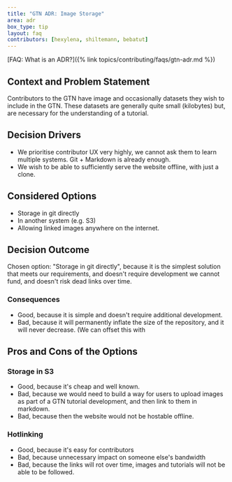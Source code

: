 ```yaml
---
title: "GTN ADR: Image Storage"
area: adr
box_type: tip
layout: faq
contributors: [hexylena, shiltemann, bebatut]
---
```


[FAQ: What is an ADR?]({% link topics/contributing/faqs/gtn-adr.md %})

## Context and Problem Statement

Contributors to the GTN have image and occasionally datasets they wish to include in the GTN. These datasets are generally quite small (kilobytes) but, are necessary for the understanding of a tutorial.

## Decision Drivers

* We prioritise contributor UX very highly, we cannot ask them to learn multiple systems. Git + Markdown is already enough.
* We wish to be able to sufficiently serve the website offline, with just a clone.

## Considered Options

* Storage in git directly
* In another system (e.g. S3)
* Allowing linked images anywhere on the internet.

## Decision Outcome

Chosen option: "Storage in git directly", because it is the simplest solution that meets our requirements, and doesn't require development we cannot fund, and doesn't risk dead links over time.

### Consequences

* Good, because it is simple and doesn't require additional development.
* Bad, because it will permanently inflate the size of the repository, and it will never decrease. (We can offset this with 

## Pros and Cons of the Options

### Storage in S3

* Good, because it's cheap and well known.
* Bad, because we would need to build a way for users to upload images as part of a GTN tutorial development, and then link to them in markdown.
* Bad, because then the website would not be hostable offline.

### Hotlinking

* Good, because it's easy for contributors
* Bad, because unnecessary impact on someone else's bandwidth
* Bad, because the links will rot over time, images and tutorials will not be able to be followed.
